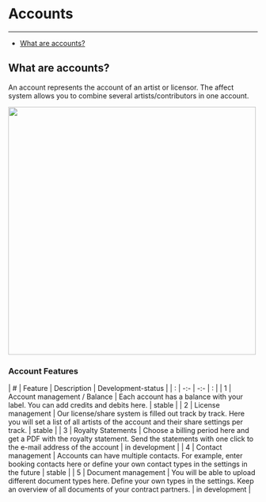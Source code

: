 # Accounts

---

- [What are accounts?](#what-are-accounts)

<a name="what-are-accounts"></a>
## What are accounts?  
An account represents the account of an artist or licensor. The affect system allows you to combine several artists/contributors in one account.

<img src="https://affekt-assets.s3-eu-central-1.amazonaws.com/docs/GvFZYZ4QFh.png" width="500">

### Account Features
| # | Feature   | Description | Development-status |
| : |   -:-   |  -:-  |  :  |
| 1 | Account management / Balance | Each account has a balance with your label. You can add credits and debits here. | stable |
| 2 | License management | Our license/share system is filled out track by track. Here you will set a list of all artists of the account and their share settings per track.  | stable |
| 3 | Royalty Statements | Choose a billing period here and get a PDF with the royalty statement. Send the statements with one click to the e-mail address of the account  | in development |
| 4 | Contact management | Accounts can have multiple contacts. For example, enter booking contacts here or define your own contact types in the settings in the future  | stable |
| 5 | Document management  | You will be able to upload different document types here. Define your own types in the settings. Keep an overview of all documents of your contract partners. | in development |
